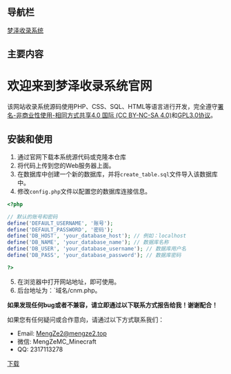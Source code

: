 ## 导航栏

[梦泽收录系统](https://mengze2.top/shoulu.html)
## 主要内容

# 欢迎来到梦泽收录系统官网

该网站收录系统源码使用PHP、CSS、SQL、HTML等语言进行开发，完全遵守[署名-非商业性使用-相同方式共享4.0 国际 (CC BY-NC-SA 4.0)](https://creativecommons.org/licenses/by-nc-sa/4.0/deed.zh)和[GPL3.0协议](https://www.gnu.org/licenses/gpl-3.0.html)。

## 安装和使用

1. 通过官网下载本系统源代码或克隆本仓库
2. 将代码上传到您的Web服务器上面。
3. 在数据库中创建一个新的数据库，并将`create_table.sql`文件导入该数据库中。
4. 修改`config.php`文件以配置您的数据库连接信息。
```PHP
<?php

// 默认的账号和密码
define('DEFAULT_USERNAME', '账号');
define('DEFAULT_PASSWORD', '密码');
define('DB_HOST', 'your_database_host'); // 例如：localhost
define('DB_NAME', 'your_database_name'); // 数据库名称
define('DB_USER', 'your_database_username'); // 数据库用户名
define('DB_PASS', 'your_database_password'); // 数据库密码

?>
```

5. 在浏览器中打开网站地址，即可使用。
6. 后台地址为：`域名/cnm.php。

**如果发现任何bug或者不兼容，请立即通过以下联系方式报告给我！谢谢配合！**

如果您有任何疑问或合作意向，请通过以下方式联系我们：

- Email: MengZe2@mengze2.top
- 微信: MengZeMC_Minecraft
- QQ: 2317113278

[下载](https://mengze2.top/file/shoulu.zip)
